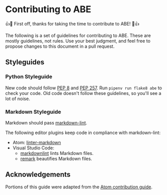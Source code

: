 # Contributing to ABE

:+1::tada: First off, thanks for taking the time to contribute to ABE! :tada::+1:

The following is a set of guidelines for contributing to ABE.
These are mostly guidelines, not rules. Use your best judgment, and feel free to propose changes to this document in a pull request.

## Styleguides

### Python Styleguide

New code should follow [PEP 8](https://www.python.org/dev/peps/pep-0008/)
and [PEP 257](https://www.python.org/dev/peps/pep-0257/).
Run `pipenv run flake8 abe` to check your code.
Old code doesn't follow these guidelines, so you'll see a lot of noise.

### Markdown Styleguide

Markdown should pass [markdown-lint](https://github.com/remarkjs/remark-lint).

The following editor plugins keep code in compliance with markdown-lint:

* Atom: [linter-markdown](https://atom.io/packages/linter-markdown)
* Visual Studio Code:
  * [markdownlint](https://marketplace.visualstudio.com/items?itemName=DavidAnson.vscode-markdownlint)
    lints Markdown files.
  * [remark](https://marketplace.visualstudio.com/items?itemName=mrmlnc.vscode-remark)
    beautifies Markdown files.

## Acknowledgements

Portions of this guide were adapted from the [Atom contribution guide](https://github.com/atom/atom/blob/master/CONTRIBUTING.md#styleguides).
